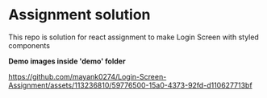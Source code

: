 # Assignment solution

This repo is solution for react assignment to make Login Screen with styled components

**Demo images inside 'demo' folder**



https://github.com/mayank0274/Login-Screen-Assignment/assets/113236810/59776500-15a0-4373-92fd-d110627713bf



